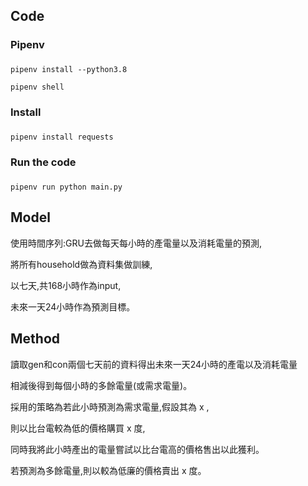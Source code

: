 
## Code ##


### Pipenv <h3> 
```
pipenv install --python3.8
```
```
pipenv shell
```
### Install <h3> 
```
pipenv install requests
```
### Run the code <h3> 
```  
pipenv run python main.py
```
  
## Model ##
使用時間序列:GRU去做每天每小時的產電量以及消耗電量的預測,

將所有household做為資料集做訓練,

以七天,共168小時作為input,

未來一天24小時作為預測目標。


## Method ##

讀取gen和con兩個七天前的資料得出未來一天24小時的產電以及消耗電量

相減後得到每個小時的多餘電量(或需求電量)。

採用的策略為若此小時預測為需求電量,假設其為 x ,

則以比台電較為低的價格購買 x 度,

同時我將此小時產出的電量嘗試以比台電高的價格售出以此獲利。

若預測為多餘電量,則以較為低廉的價格賣出 x 度。


